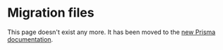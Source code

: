 # Migration files

This page doesn't exist any more. It has been moved to the [new Prisma documentation](https://www.prisma.io/docs/reference/tools-and-interfaces/prisma-migrate).
